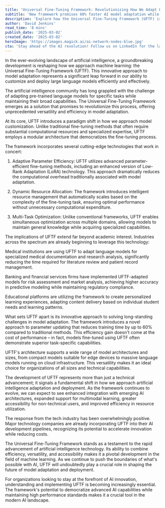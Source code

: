 ```yaml
---
title: 'Universal Fine-Tuning Framework: Revolutionizing How We Adapt Language Models'
subtitle: 'New framework promises 60% faster AI model adaptation while improving performance'
description: 'Explore how the Universal Fine-Tuning Framework (UFTF) is revolutionizing AI model adaptation. Offering a 60% reduction in training time and improved performance, this development combines efficiency, versatility, and accessibility, making advanced AI capabilities more accessible.'
author: 'David Jenkins'
read_time: '8 mins'
publish_date: '2025-03-02'
created_date: '2025-03-02'
heroImage: 'https://images.magick.ai/ai-network-nodes-blue.jpg'
cta: 'Stay ahead of the AI revolution! Follow us on LinkedIn for the latest updates on groundbreaking developments like UFTF and expert insights into the future of artificial intelligence.'
---
```


In the ever-evolving landscape of artificial intelligence, a groundbreaking development is reshaping how we approach machine learning: the Universal Fine-Tuning Framework (UFTF). This innovative approach to model adaptation represents a significant leap forward in our ability to customize and deploy large language models efficiently and effectively.

The artificial intelligence community has long grappled with the challenge of adapting pre-trained language models for specific tasks while maintaining their broad capabilities. The Universal Fine-Tuning Framework emerges as a solution that promises to revolutionize this process, offering unprecedented versatility and efficiency in model adaptation.

At its core, UFTF introduces a paradigm shift in how we approach model customization. Unlike traditional fine-tuning methods that often require substantial computational resources and specialized expertise, UFTF employs a modular architecture that democratizes the fine-tuning process.

The framework incorporates several cutting-edge technologies that work in concert:

1. Adaptive Parameter Efficiency: UFTF utilizes advanced parameter-efficient fine-tuning methods, including an enhanced version of Low-Rank Adaptation (LoRA) technology. This approach dramatically reduces the computational overhead traditionally associated with model adaptation.

2. Dynamic Resource Allocation: The framework introduces intelligent resource management that automatically scales based on the complexity of the fine-tuning task, ensuring optimal performance without unnecessary computational expenditure.

3. Multi-Task Optimization: Unlike conventional frameworks, UFTF enables simultaneous optimization across multiple domains, allowing models to maintain general knowledge while acquiring specialized capabilities.

The implications of UFTF extend far beyond academic interest. Industries across the spectrum are already beginning to leverage this technology:

Medical institutions are using UFTF to adapt language models for specialized medical documentation and research analysis, significantly reducing the time required for literature review and patient record management.

Banking and financial services firms have implemented UFTF-adapted models for risk assessment and market analysis, achieving higher accuracy in predictive modeling while maintaining regulatory compliance.

Educational platforms are utilizing the framework to create personalized learning experiences, adapting content delivery based on individual student needs and learning patterns.

What sets UFTF apart is its innovative approach to solving long-standing challenges in model adaptation. The framework introduces a novel approach to parameter updating that reduces training time by up to 60% compared to traditional methods. This efficiency gain doesn't come at the cost of performance – in fact, models fine-tuned using UFTF often demonstrate superior task-specific capabilities.

UFTF's architecture supports a wide range of model architectures and sizes, from compact models suitable for edge devices to massive language models running on cloud infrastructure. This versatility makes it an ideal choice for organizations of all sizes and technical capabilities.

The development of UFTF represents more than just a technical advancement; it signals a fundamental shift in how we approach artificial intelligence adaptation and deployment. As the framework continues to evolve, we can expect to see enhanced integration with emerging AI architectures, expanded support for multimodal learning, greater accessibility for non-technical users, and improved efficiency in resource utilization.

The response from the tech industry has been overwhelmingly positive. Major technology companies are already incorporating UFTF into their AI development pipelines, recognizing its potential to accelerate innovation while reducing costs.

The Universal Fine-Tuning Framework stands as a testament to the rapid advancement of artificial intelligence technology. Its ability to combine efficiency, versatility, and accessibility makes it a pivotal development in the field of machine learning. As we continue to push the boundaries of what's possible with AI, UFTF will undoubtedly play a crucial role in shaping the future of model adaptation and deployment.

For organizations looking to stay at the forefront of AI innovation, understanding and implementing UFTF is becoming increasingly essential. The framework's potential to democratize advanced AI capabilities while maintaining high performance standards makes it a crucial tool in the modern AI landscape.